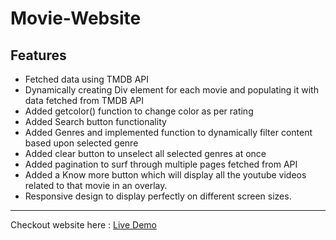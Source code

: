 # Movie-Website

## Features

- Fetched data using TMDB API
- Dynamically creating Div element for each movie and populating it with data fetched from TMDB API 
- Added getcolor() function to change color as per rating
- Added Search button functionality
- Added Genres and implemented function to dynamically filter content based upon selected genre
- Added clear button to unselect all selected genres at once
- Added pagination to surf through multiple pages fetched from API
- Added a Know more button which will display all the youtube videos related to that movie in an overlay.
- Responsive design to display perfectly on different screen sizes.

<hr/>

Checkout website here : [Live Demo](https://syed-mohd-askari.github.io/Movie-Website/)
